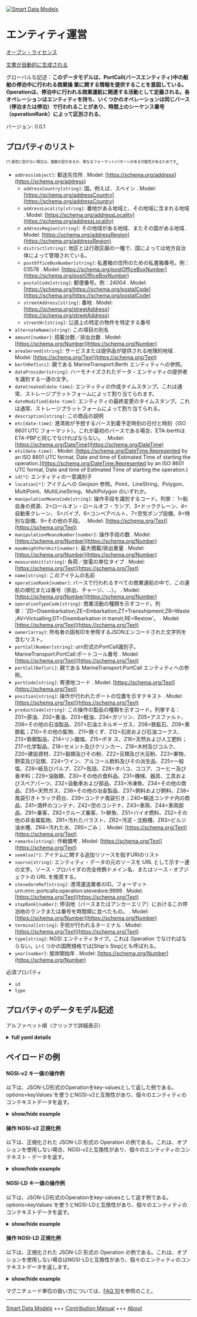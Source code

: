 <!-- 10-Header -->  
[![Smart Data Models](https://smartdatamodels.org/wp-content/uploads/2022/01/SmartDataModels_logo.png "Logo")](https://smartdatamodels.org)  
エンティティ運営  
========<!-- /10-Header -->  
<!-- 15-License -->  
[オープン・ライセンス](https://github.com/smart-data-models//dataModel.MarineTransport/blob/master/Operation/LICENSE.md)  
[文書が自動的に生成される](https://docs.google.com/presentation/d/e/2PACX-1vTs-Ng5dIAwkg91oTTUdt8ua7woBXhPnwavZ0FxgR8BsAI_Ek3C5q97Nd94HS8KhP-r_quD4H0fgyt3/pub?start=false&loop=false&delayms=3000#slide=id.gb715ace035_0_60)  
<!-- /15-License -->  
<!-- 20-Description -->  
グローバルな記述：**このデータモデルは、PortCall(バースエンティティ)中の船舶の停泊中に行われる商業操 業に関する情報を提供することを意図している。Operationは、停泊中に行われる商業運航に関連する活動として定義される。各オペレーションはエンティティを持ち、いくつかのオペレーションは同じバース（停泊または停泊）で行われることがあり、時間上のシーケンス番号（operationRank）によって区別される**。  
バージョン: 0.0.1  
<!-- /20-Description -->  
<!-- 30-PropertiesList -->  

## プロパティのリスト  

<sup><sub>[*] 属性に型がない場合は、複数の型があるか、異なるフォーマット/パターンがある可能性があるためです</sub></sup>。  
- `address[object]`: 郵送先住所  . Model: [https://schema.org/address](https://schema.org/address)	- `addressCountry[string]`: 国。例えば、スペイン  . Model: [https://schema.org/addressCountry](https://schema.org/addressCountry)  
	- `addressLocality[string]`: 番地がある地域と、その地域に含まれる地域  . Model: [https://schema.org/addressLocality](https://schema.org/addressLocality)  
	- `addressRegion[string]`: その地域がある地域、またその国がある地域  . Model: [https://schema.org/addressRegion](https://schema.org/addressRegion)  
	- `district[string]`: 地区とは行政区画の一種で、国によっては地方自治体によって管理されている。    
	- `postOfficeBoxNumber[string]`: 私書箱の住所のための私書箱番号。例：03578  . Model: [https://schema.org/postOfficeBoxNumber](https://schema.org/postOfficeBoxNumber)  
	- `postalCode[string]`: 郵便番号。例：24004  . Model: [https://schema.org/https://schema.org/postalCode](https://schema.org/https://schema.org/postalCode)  
	- `streetAddress[string]`: 番地  . Model: [https://schema.org/streetAddress](https://schema.org/streetAddress)  
	- `streetNr[string]`: 公道上の特定の物件を特定する番号    
- `alternateName[string]`: この項目の別名  - `amount[number]`: 搭載台数／排出台数  . Model: [https://schema.org/Number](https://schema.org/Number)- `areaServed[string]`: サービスまたは提供品が提供される地理的地域  . Model: [https://schema.org/Text](https://schema.org/Text)- `berthRef[uri]`: 親である MarineTransport:Berth エンティティへの参照。  - `dataProvider[string]`: ハーモナイズされたデータ・エンティティの提供者を識別する一連の文字。  - `dateCreated[date-time]`: エンティティの作成タイムスタンプ。これは通常、ストレージプラットフォームによって割り当てられます。  - `dateModified[date-time]`: エンティティの最終変更のタイムスタンプ。これは通常、ストレージプラットフォームによって割り当てられる。  - `description[string]`: この商品の説明  - `etc[date-time]`: 港湾局が予想するバース到着予定時刻の日付と時刻（ISO 8601 UTC フォーマット）。これが最初のバースである場合、ETA-berthはETA-PBPと同じでなければならない。  . Model: [https://schema.org/DateTime](https://schema.org/DateTime)- `ets[date-time]`:   . Model: [https://schema.org/DateTime.Represented by an ISO 8601 UTC format, Date and time of Estimated Time of starting the operation.](https://schema.org/DateTime.Represented by an ISO 8601 UTC format, Date and time of Estimated Time of starting the operation.)- `id[*]`: エンティティの一意識別子  - `location[*]`: アイテムへの Geojson 参照。Point、LineString、Polygon、MultiPoint、MultiLineString、MultiPolygon のいずれか。  - `manipulationMeansCode[string]`: 操作手段を識別するコード。列挙： 1=船自身の資源、2=ロールオン・ロールオフ・ランプ、3=ドッククレーン、4=自動車クレーン、 5=パイプ、6=コンベアベルト、7=空気ポンプ設備、8=特別な設備、9=その他の手段。  . Model: [https://schema.org/Text](https://schema.org/Text)- `manipulationMeansNumber[number]`: 操作手段の数  . Model: [https://schema.org/Number](https://schema.org/Number)- `maxWeightPerUnit[number]`: 最大積載/排出重量  . Model: [https://schema.org/Number](https://schema.org/Number)- `measureUnit[string]`: 負荷／放電の単位タイプ  . Model: [https://schema.org/Text](https://schema.org/Text)- `name[string]`: このアイテムの名前  - `operationRank[number]`: バースで行われるすべての商業運航の中で、この運航の順位または番号（排出、チャージ、...）。  . Model: [https://schema.org/Number](https://schema.org/Number)- `operationTypeCode[string]`: 商業活動の種類を示すコード。列挙：'ZD=Disembarkation;ZE=Embarkation;ZT=Transshipment;ZR=Waste;AV=Victualling;DT=Disembarkation in transit;RE=Restow'。  . Model: [https://schema.org/Text](https://schema.org/Text)- `owner[array]`: 所有者の固有IDを参照するJSONエンコードされた文字列を含むリスト。  - `portCallNumber[string]`: urn形式のPortCall識別子。MarineTransport:PortCall:ポートコール番号  . Model: [https://schema.org/Text](https://schema.org/Text)- `portCallRef[uri]`: 親である MarineTransport:PortCall エンティティへの参照。  - `portCode[string]`: 寄港地コード  . Model: [https://schema.org/Text](https://schema.org/Text)- `position[string]`: 操作が行われたポートの位置を示すテキスト  . Model: [https://schema.org/Text](https://schema.org/Text)- `productCode[string]`: この操作の製品の種類を示すコード。列挙する：Z01=原油、Z02=重油、Z03=軽油、Z04=ガソリン、Z05=アスファルト、Z06=その他の石油製品、Z07=石油エネルギーガス、Z08=鉄鉱石、Z09=黄鉄鉱；Z10=その他の鉱物、Z11=鉄くず、Z12=石炭および石油コークス、Z13=鉄鋼製品、Z14=リン酸塩、Z15=ポタ ス、Z16=天然および人工肥料；Z17=化学製品、Z18=セメント及びクリンカー、Z19=木材及びコルク、Z20=建設資材、Z21=穀類及びその粉、Z22=豆類及び大豆粉、Z23=果物、野菜及び豆類、Z24=ワイン、アルコール飲料及びその派生品、Z25=一般塩、Z26=紙及びパルプ、Z27=缶詰、Z28=タバコ、ココア、コーヒー及び香辛料；Z29=油脂類、Z30=その他の食料品、Z31=機械、器具、工具およびスペアパーツ、Z32=自動車および部品、Z33=冷凍魚、Z34=その他の商品、Z35=天然ガス、Z36=その他の冶金製品、Z37=飼料および飼料、Z38=風袋引きトラック荷台、Z39=コンテナ風袋引き；Z40=輸送コンテナ内の商品、Z41=満杯のコンテナ、Z42=空のコンテナ、Z43=車両、Z44=車両部品、Z91=乗客、Z92=クルーズ乗客、1=鮮魚、Z51=バイオ燃料、Z52=その他の非金属鉱物、ZR1=汚れたバラスト、ZR2=汚泥・沈殿槽、ZR3=ビルジ油水槽、ZR4=汚れた水、ZR5=ごみ；  . Model: [https://schema.org/Text](https://schema.org/Text)- `remarks[string]`: 作戦備考  . Model: [https://schema.org/Text](https://schema.org/Text)- `seeAlso[*]`: アイテムに関する追加リソースを指すURIのリスト  - `source[string]`: エンティティ・データの元のソースを URL として示す一連の文字。ソース・プロバイダの完全修飾ドメイン名、またはソース・オブジェクトの URL を推奨する。  - `stevedoreRef[string]`: 港湾運送業者のID。フォーマット urn:mrn:<oid>:portcalls:operation:stevedore:9999  . Model: [https://schema.org/Text](https://schema.org/Text)- `stopRank[number]`: 停泊地（バースまたはアンカーエリア）におけるこの停泊地のランクまたは番号を時間順に並べたもの。  . Model: [https://schema.org/Number](https://schema.org/Number)- `terminal[string]`: 手術が行われるターミナル  . Model: [https://schema.org/Text](https://schema.org/Text)- `type[string]`: NGSI エンティティタイプ。これは Operation でなければならない。いくつかの国際規格では[Ship's Stop]とも呼ばれる。  - `year[number]`: 接岸開始年  . Model: [https://schema.org/Number](https://schema.org/Number)<!-- /30-PropertiesList -->  
<!-- 35-RequiredProperties -->  
必須プロパティ  
- `id`  - `type`  <!-- /35-RequiredProperties -->  
<!-- 40-NotesYaml -->  
<!-- /40-NotesYaml -->  
<!-- 50-DataModelHeader -->  
## プロパティのデータモデル記述  
アルファベット順（クリックで詳細表示）  
<!-- /50-DataModelHeader -->  
<!-- 60-ModelYaml -->  
<details><summary><strong>full yaml details</strong></summary>    
```yaml  
Operation:    
  description: 'This data model is intended to provide information about commercial operations made in a stop of a ship during a PortCall (Berth entity). An Operation is defined as the activities related to commercial operations that take in place during the berth. Each Operation has an entity and some operations can be made in the same berth (docked or anchorage), and are distinguished by its sequence number on time (operationRank)'    
  properties:    
    address:    
      description: The mailing address    
      properties:    
        addressCountry:    
          description: 'The country. For example, Spain'    
          type: string    
          x-ngsi:    
            model: https://schema.org/addressCountry    
            type: Property    
        addressLocality:    
          description: 'The locality in which the street address is, and which is in the region'    
          type: string    
          x-ngsi:    
            model: https://schema.org/addressLocality    
            type: Property    
        addressRegion:    
          description: 'The region in which the locality is, and which is in the country'    
          type: string    
          x-ngsi:    
            model: https://schema.org/addressRegion    
            type: Property    
        district:    
          description: 'A district is a type of administrative division that, in some countries, is managed by the local government'    
          type: string    
          x-ngsi:    
            type: Property    
        postOfficeBoxNumber:    
          description: 'The post office box number for PO box addresses. For example, 03578'    
          type: string    
          x-ngsi:    
            model: https://schema.org/postOfficeBoxNumber    
            type: Property    
        postalCode:    
          description: 'The postal code. For example, 24004'    
          type: string    
          x-ngsi:    
            model: https://schema.org/https://schema.org/postalCode    
            type: Property    
        streetAddress:    
          description: The street address    
          type: string    
          x-ngsi:    
            model: https://schema.org/streetAddress    
            type: Property    
        streetNr:    
          description: Number identifying a specific property on a public street    
          type: string    
          x-ngsi:    
            type: Property    
      type: object    
      x-ngsi:    
        model: https://schema.org/address    
        type: Property    
    alternateName:    
      description: An alternative name for this item    
      type: string    
      x-ngsi:    
        type: Property    
    amount:    
      description: Number of units loading/discharge    
      type: number    
      x-ngsi:    
        model: https://schema.org/Number    
        type: Property    
    areaServed:    
      description: The geographic area where a service or offered item is provided    
      type: string    
      x-ngsi:    
        model: https://schema.org/Text    
        type: Property    
    berthRef:    
      description: 'Reference to parent MarineTransport:Berth entity'    
      format: uri    
      type: string    
      x-ngsi:    
        type: Relationship    
    dataProvider:    
      description: A sequence of characters identifying the provider of the harmonised data entity    
      type: string    
      x-ngsi:    
        type: Property    
    dateCreated:    
      description: Entity creation timestamp. This will usually be allocated by the storage platform    
      format: date-time    
      type: string    
      x-ngsi:    
        type: Property    
    dateModified:    
      description: Timestamp of the last modification of the entity. This will usually be allocated by the storage platform    
      format: date-time    
      type: string    
      x-ngsi:    
        type: Property    
    description:    
      description: A description of this item    
      type: string    
      x-ngsi:    
        type: Property    
    etc:    
      description: 'Represented by an ISO 8601 UTC format, Date and time of Estimated Time of Arrival to Berth expected by Port Authority  (ISO 8601 UTC format). If this is the first berthing, the ETA-berth should be the same than ETA-PBP'    
      format: date-time    
      type: string    
      x-ngsi:    
        model: https://schema.org/DateTime    
        type: Property    
    ets:    
      description: ""    
      format: date-time    
      type: string    
      x-ngsi:    
        model: 'https://schema.org/DateTime.Represented by an ISO 8601 UTC format, Date and time of Estimated Time of starting the operation.'    
        type: Property    
    id:    
      anyOf:    
        - description: Identifier format of any NGSI entity    
          maxLength: 256    
          minLength: 1    
          pattern: ^[\w\-\.\{\}\$\+\*\[\]`|~^@!,:\\]+$    
          type: string    
          x-ngsi:    
            type: Property    
        - description: Identifier format of any NGSI entity    
          format: uri    
          type: string    
          x-ngsi:    
            type: Property    
      description: Unique identifier of the entity    
      x-ngsi:    
        type: Relationship    
    location:    
      description: 'Geojson reference to the item. It can be Point, LineString, Polygon, MultiPoint, MultiLineString or MultiPolygon'    
      oneOf:    
        - description: Geojson reference to the item. Point    
          properties:    
            bbox:    
              items:    
                type: number    
              minItems: 4    
              type: array    
            coordinates:    
              items:    
                type: number    
              minItems: 2    
              type: array    
            type:    
              enum:    
                - Point    
              type: string    
          required:    
            - type    
            - coordinates    
          title: GeoJSON Point    
          type: object    
          x-ngsi:    
            type: GeoProperty    
        - description: Geojson reference to the item. LineString    
          properties:    
            bbox:    
              items:    
                type: number    
              minItems: 4    
              type: array    
            coordinates:    
              items:    
                items:    
                  type: number    
                minItems: 2    
                type: array    
              minItems: 2    
              type: array    
            type:    
              enum:    
                - LineString    
              type: string    
          required:    
            - type    
            - coordinates    
          title: GeoJSON LineString    
          type: object    
          x-ngsi:    
            type: GeoProperty    
        - description: Geojson reference to the item. Polygon    
          properties:    
            bbox:    
              items:    
                type: number    
              minItems: 4    
              type: array    
            coordinates:    
              items:    
                items:    
                  items:    
                    type: number    
                  minItems: 2    
                  type: array    
                minItems: 4    
                type: array    
              type: array    
            type:    
              enum:    
                - Polygon    
              type: string    
          required:    
            - type    
            - coordinates    
          title: GeoJSON Polygon    
          type: object    
          x-ngsi:    
            type: GeoProperty    
        - description: Geojson reference to the item. MultiPoint    
          properties:    
            bbox:    
              items:    
                type: number    
              minItems: 4    
              type: array    
            coordinates:    
              items:    
                items:    
                  type: number    
                minItems: 2    
                type: array    
              type: array    
            type:    
              enum:    
                - MultiPoint    
              type: string    
          required:    
            - type    
            - coordinates    
          title: GeoJSON MultiPoint    
          type: object    
          x-ngsi:    
            type: GeoProperty    
        - description: Geojson reference to the item. MultiLineString    
          properties:    
            bbox:    
              items:    
                type: number    
              minItems: 4    
              type: array    
            coordinates:    
              items:    
                items:    
                  items:    
                    type: number    
                  minItems: 2    
                  type: array    
                minItems: 2    
                type: array    
              type: array    
            type:    
              enum:    
                - MultiLineString    
              type: string    
          required:    
            - type    
            - coordinates    
          title: GeoJSON MultiLineString    
          type: object    
          x-ngsi:    
            type: GeoProperty    
        - description: Geojson reference to the item. MultiLineString    
          properties:    
            bbox:    
              items:    
                type: number    
              minItems: 4    
              type: array    
            coordinates:    
              items:    
                items:    
                  items:    
                    items:    
                      type: number    
                    minItems: 2    
                    type: array    
                  minItems: 4    
                  type: array    
                type: array    
              type: array    
            type:    
              enum:    
                - MultiPolygon    
              type: string    
          required:    
            - type    
            - coordinates    
          title: GeoJSON MultiPolygon    
          type: object    
          x-ngsi:    
            type: GeoProperty    
      x-ngsi:    
        type: GeoProperty    
    manipulationMeansCode:    
      description: 'Code identifying the manipulation means. Enum: 1=Vessel''s own resources, 2=Roll-on-roll-off ramp, 3=Dock cranes, 4=Automotive cranes, 5=Pipes, 6=Conveyor belts, 7=Pneumatic pumping installations, 8=Special installations, 9=Other means'''    
      enum:    
        - 1    
        - 2    
        - 3    
        - 4    
        - 5    
        - 6    
        - 7    
        - 8    
        - 9    
      type: string    
      x-ngsi:    
        model: https://schema.org/Text    
        type: Property    
    manipulationMeansNumber:    
      description: Number of manipulation means    
      type: number    
      x-ngsi:    
        model: https://schema.org/Number    
        type: Property    
    maxWeightPerUnit:    
      description: Maximum Weight per unit loading/discharge    
      type: number    
      x-ngsi:    
        model: https://schema.org/Number    
        type: Property    
        units: Tm    
    measureUnit:    
      description: Unit type of load loading/discharge    
      type: string    
      x-ngsi:    
        model: https://schema.org/Text    
        type: Property    
    name:    
      description: The name of this item    
      type: string    
      x-ngsi:    
        type: Property    
    operationRank:    
      description: 'Rank or Number of this Operation in all the commercial operations made in berth in the sequence of operations (discharge, charge, ...)'    
      type: number    
      x-ngsi:    
        model: https://schema.org/Number    
        type: Property    
    operationTypeCode:    
      description: 'Code identifying the type of commercial operation. Enum: ''ZD=Disembarkation; ZE=Embarkation; ZT=Transshipment; ZR=Waste; AV=Victualling; DT=Disembarkation in transit; RE=Restow'''    
      enum:    
        - AV    
        - DT    
        - RE    
        - ZD    
        - ZE    
        - ZR    
        - ZT    
      type: string    
      x-ngsi:    
        model: https://schema.org/Text    
        type: Property    
    owner:    
      description: A List containing a JSON encoded sequence of characters referencing the unique Ids of the owner(s)    
      items:    
        anyOf:    
          - description: Identifier format of any NGSI entity    
            maxLength: 256    
            minLength: 1    
            pattern: ^[\w\-\.\{\}\$\+\*\[\]`|~^@!,:\\]+$    
            type: string    
            x-ngsi:    
              type: Property    
          - description: Identifier format of any NGSI entity    
            format: uri    
            type: string    
            x-ngsi:    
              type: Property    
        description: Unique identifier of the entity    
        x-ngsi:    
          type: Relationship    
      type: array    
      x-ngsi:    
        type: Property    
    portCallNumber:    
      description: 'PortCall identifier in urn format. MarineTransport:PortCall:portCallNumber'    
      type: string    
      x-ngsi:    
        model: https://schema.org/Text    
        type: Property    
    portCallRef:    
      description: 'Reference to parent MarineTransport:PortCall entity'    
      format: uri    
      type: string    
      x-ngsi:    
        type: Relationship    
    portCode:    
      description: Code of the port of the call    
      type: string    
      x-ngsi:    
        model: https://schema.org/Text    
        type: Property    
    position:    
      description: Text specifying the position in the port where the operations has place    
      type: string    
      x-ngsi:    
        model: https://schema.org/Text    
        type: Property    
    productCode:    
      description: 'Code identifying the type of product of this operation. Enum: Z01=Crude oil; Z02=Fuel oil; Z03=Gas-oil; Z04=Gasoline; Z05=Asphalt; Z06=Other petroleum products; Z07=Petroleum energy gases; Z08=Iron ore; Z09=Pyrites; Z10=Other minerals; Z11=Iron scrap; Z12=Coals and petroleum coke; Z13=Steel products; Z14=Phosphates; Z15=Potasses; Z16=Natural and artificial fertilizers; Z17=Chemical products; Z18=Cement and clinker; Z19=Wood and cork; Z20=Construction materials; Z21=Cereals and their flour; Z22=Beans and soy flour; Z23=Fruits, vegetables and legumes; Z24=Wines, alcoholic beverages and derivatives; Z25=Common salt; Z26=Paper and pulp; Z27=Canned; Z28=Tobacco, cocoa, coffee and spices; Z29=Oils and fats; Z30=Other food products; Z31=Machinery, appliances, tools and spare parts; Z32=Automobiles and parts; Z33=Frozen fish; Z34=Rest of merchandise; Z35=Natural gas; Z36=Other metallurgical products; Z37=Feed and forage; Z38=Tare truck cargo platform; Z39=Container tare; Z40=Merchandise in transit containers; Z41=Containers full; Z42=Empty containers; Z43=Vehicles; Z44=Vehicle parts; Z91=Passengers; Z92=Cruise passengers; 1=Fresh fish; Z51=Biofuels; Z52=Other non-metallic minerals; ZR1=Dirty ballast; ZR2=Sludge and settling tanks; ZR3=Bilge oily water tanks; ZR4=Dirty waters; ZR5=Garbage;'    
      enum:    
        - Z01    
        - Z02    
        - Z03    
        - Z04    
        - Z05    
        - Z06    
        - Z07    
        - Z08    
        - Z09    
        - Z10    
        - Z11    
        - Z12    
        - Z13    
        - Z14    
        - Z15    
        - Z16    
        - Z17    
        - Z18    
        - Z19    
        - Z20    
        - Z21    
        - Z22    
        - Z23    
        - Z24    
        - Z25    
        - Z26    
        - Z27    
        - Z28    
        - Z29    
        - Z30    
        - Z31    
        - Z32    
        - Z33    
        - Z34    
        - Z35    
        - Z36    
        - Z37    
        - Z38    
        - Z39    
        - Z40    
        - Z41    
        - Z42    
        - Z43    
        - Z44    
        - Z91    
        - Z92    
        - Z51    
        - Z52    
        - ZR1    
        - ZR2    
        - ZR3    
        - ZR4    
        - ZR5    
      type: string    
      x-ngsi:    
        model: https://schema.org/Text    
        type: Property    
    remarks:    
      description: Remarks of the operation    
      type: string    
      x-ngsi:    
        model: https://schema.org/Text    
        type: Property    
    seeAlso:    
      description: list of uri pointing to additional resources about the item    
      oneOf:    
        - items:    
            format: uri    
            type: string    
          minItems: 1    
          type: array    
        - format: uri    
          type: string    
      x-ngsi:    
        type: Property    
    source:    
      description: 'A sequence of characters giving the original source of the entity data as a URL. Recommended to be the fully qualified domain name of the source provider, or the URL to the source object'    
      type: string    
      x-ngsi:    
        type: Property    
    stevedoreRef:    
      description: 'Id of the stevedore. Format urn:mrn:<oid>:portcalls:operation:stevedore:9999'    
      type: string    
      x-ngsi:    
        model: https://schema.org/Text    
        type: Property    
    stopRank:    
      description: Rank or Number of this stop in the stop (berth or anchor area) ordered by time sequence    
      type: number    
      x-ngsi:    
        model: https://schema.org/Number    
        type: Property    
    terminal:    
      description: Terminal where the operation takes place    
      type: string    
      x-ngsi:    
        model: https://schema.org/Text    
        type: Property    
    type:    
      description: 'NGSI Entity type. It has to be Operation. In some international standards is also known as [Ship''s Stop]'    
      enum:    
        - Operation    
      type: string    
      x-ngsi:    
        type: Property    
    year:    
      description: Year of the init of the berthing    
      type: number    
      x-ngsi:    
        model: https://schema.org/Number    
        type: Property    
  required:    
    - id    
    - type    
  type: object    
  x-derived-from: ""    
  x-disclaimer: 'Redistribution and use in source and binary forms, with or without modification, are permitted  provided that the license conditions are met. Copyleft (c) 2024 Contributors to Smart Data Models Program'    
  x-license-url: https://github.com/smart-data-models/dataModel.MarineTransport/blob/master/Operation/LICENSE.md    
  x-model-schema: https://raw.githubusercontent.com/smart-data-models/dataModel.MarineTransport/master/Berth/schema.json    
  x-model-tags: ESHUV    
  x-version: 0.0.1    
```  
</details>    
<!-- /60-ModelYaml -->  
<!-- 70-MiddleNotes -->  
<!-- /70-MiddleNotes -->  
<!-- 80-Examples -->  
## ペイロードの例  
#### NGSI-v2 キー値の操作例  
以下は、JSON-LD形式のOperationをkey-valuesとして返した例である。options=keyValues`を使うとNGSI-v2と互換性があり、個々のエンティティのコンテキストデータを返す。  
<details><summary><strong>show/hide example</strong></summary>    
```json  
{  
  "id": "urn:mrn:eshuv:portcalls:activity:id:40923",  
  "type": "Operation",  
  "portCode": "ESHUV",  
  "year": 2023,  
  "portCallNumber": "ESHUV202300123",  
  "portCallRef": "urn:mrn:eshuv:portcalls:activity:id:941",  
  "berthRef": "urn:mrn:eshuv:portcalls:berth:id:1234",  
  "stopRank": 2,  
  "operationRank": 1,  
  "ets": "2023-01-01T07:30:00",  
  "etc": "2023-01-01T07:30:00",  
  "operationTypeCode": "ZE",  
  "productCode": "Z41",  
  "amount": 120,  
  "measureUnit": "TEU",  
  "maxWeightPerUnit": 23.3,  
  "terminal": "Muelle Sur",  
  "position": "Segunda linea granel",  
  "remarks": "Delayed 1h",  
  "manipulationMeansCode": "3",  
  "manipulationMeansNumber": 2,  
  "stevedoreRef": "1234"  
}  
```  
</details>  
#### 操作 NGSI-v2 正規化例  
以下は、正規化された JSON-LD 形式の Operation の例である。これは、オプションを使用しない場合、NGSI-v2と互換性があり、個々のエンティティのコンテキスト・データを返す。  
<details><summary><strong>show/hide example</strong></summary>    
```json  
{  
  "id": "urn:mrn:eshuv:portcalls:activity:id:40923",  
  "type": "Operation",  
  "portCode": {  
    "type": "Text",  
    "value": "ESHUV"  
  },  
  "year": {  
    "type": "Number",  
    "value": 2023  
  },  
  "portCallNumber": {  
    "type": "Text",  
    "value": "ESHUV202300123"  
  },  
  "portCallRef": {  
    "type": "Text",  
    "value": "urn:mrn:eshuv:portcalls:activity:id:941"  
  },  
  "berthRef": {  
    "type": "Text",  
    "value": "urn:mrn:eshuv:portcalls:berth:id:1234"  
  },  
  "stopRank": {  
    "type": "Number",  
    "value": 2  
  },  
  "operationRank": {  
    "type": "Number",  
    "value": 1  
  },  
  "ets": {  
    "type": "Date-Time",  
    "value": "2023-01-01T07:30:00"  
  },  
  "etc": {  
    "type": "Date-Time",  
    "value": "2023-01-01T07:30:00"  
  },  
  "operationTypeCode": {  
    "type": "Text",  
    "value": "ZE"  
  },  
  "productCode": {  
    "type": "Text",  
    "value": "Z41"  
  },  
  "amount": {  
    "type": "Number",  
    "value": 120  
  },  
  "measureUnit": {  
    "type": "Text",  
    "value": "TEU"  
  },  
  "maxWeightPerUnit": {  
    "type": "Number",  
    "value": 23.3  
  },  
  "terminal": {  
    "type": "Text",  
    "value": "Muelle Sur"  
  },  
  "position": {  
    "type": "Text",  
    "value": "Segunda linea granel"  
  },  
  "remarks": {  
    "type": "Text",  
    "value": "Delayed 1h"  
  },  
  "manipulationMeansCode": {  
    "type": "Text",  
    "value": "3"  
  },  
  "manipulationMeansNumber": {  
    "type": "Number",  
    "value": 2  
  },  
  "stevedoreRef": {  
    "type": "Text",  
    "value": "1234"  
  }  
}  
```  
</details>  
#### NGSI-LD キー値の操作例  
以下は、JSON-LD形式のOperationをkey-valuesとして返す例である。options=keyValues`を使うとNGSI-LDと互換性があり、個々のエンティティのコンテキストデータを返す。  
<details><summary><strong>show/hide example</strong></summary>    
```json  
{  
  "id": "urn:mrn:eshuv:portcalls:activity:id:40923",  
  "type": "Operation",  
  "portCode": "ESHUV",  
  "year": 2023,  
  "portCallNumber": "ESHUV202300123",  
  "portCallRef": "urn:mrn:eshuv:portcalls:activity:id:941",  
  "berthRef": "urn:mrn:eshuv:portcalls:berth:id:1234",  
  "stopRank": 2,  
  "operationRank": 1,  
  "ets": "2023-01-01T07:30:00",  
  "etc": "2023-01-01T07:30:00",  
  "operationTypeCode": "ZE",  
  "productCode": "Z41",  
  "amount": 120,  
  "measureUnit": "TEU",  
  "maxWeightPerUnit": 23.3,  
  "terminal": "Muelle Sur",  
  "position": "Segunda linea granel",  
  "remarks": "Delayed 1h",  
  "manipulationMeansCode": "3",  
  "manipulationMeansNumber": 2,  
  "stevedoreRef": "1234",  
  "@context": [  
    "https://raw.githubusercontent.com/smart-data-models/dataModel.MarineTransport/master/context.jsonld"  
  ]  
}  
```  
</details>  
#### 操作 NGSI-LD 正規化例  
以下は、正規化された JSON-LD 形式の Operation の例である。これは、オプションを使用しない場合はNGSI-LDと互換性があり、個々のエンティティのコンテキストデータを返します。  
<details><summary><strong>show/hide example</strong></summary>    
```json  
{  
  "id": "urn:mrn:eshuv:portcalls:activity:id:40923",  
  "type": "Operation",  
  "portCode": {  
    "type": "Property",  
    "value": "ESHUV"  
  },  
  "year": {  
    "type": "Property",  
    "value": 2023  
  },  
  "portCallNumber": {  
    "type": "Property",  
    "value": "ESHUV202300123"  
  },  
  "portCallRef": {  
    "type": "Relationship",  
    "object": "urn:mrn:eshuv:portcalls:activity:id:941"  
  },  
  "berthRef": {  
    "type": "Relationship",  
    "object": "urn:mrn:eshuv:portcalls:berth:id:1234"  
  },  
  "stopRank": {  
    "type": "Property",  
    "value": 2  
  },  
  "operationRank": {  
    "type": "Property",  
    "value": 1  
  },  
  "ets": {  
    "type": "Property",  
    "value": {  
      "@type": "date-time",  
      "@value": "2023-01-01T07:30:00"  
    }  
  },  
  "etc": {  
    "type": "Property",  
    "value": {  
      "@type": "date-time",  
      "@value": "2023-01-01T07:30:00"  
    }  
  },  
  "operationTypeCode": {  
    "type": "Property",  
    "value": "ZE"  
  },  
  "productCode": {  
    "type": "Property",  
    "value": "Z41"  
  },  
  "amount": {  
    "type": "Property",  
    "value": 120  
  },  
  "measureUnit": {  
    "type": "Property",  
    "value": "TEU"  
  },  
  "maxWeightPerUnit": {  
    "type": "Property",  
    "value": 23.3  
  },  
  "terminal": {  
    "type": "Property",  
    "value": "Muelle Sur"  
  },  
  "position": {  
    "type": "Property",  
    "value": "Segunda linea granel"  
  },  
  "remarks": {  
    "type": "Property",  
    "value": "Delayed 1h"  
  },  
  "manipulationMeansCode": {  
    "type": "Property",  
    "value": "3"  
  },  
  "manipulationMeansNumber": {  
    "type": "Property",  
    "value": 2  
  },  
  "stevedoreRef": {  
    "type": "Property",  
    "value": "1234"  
  },  
  "@context": [  
    "https://raw.githubusercontent.com/smart-data-models/dataModel.MarineTransport/master/context.jsonld"  
  ]  
}  
```  
</details><!-- /80-Examples -->  
<!-- 90-FooterNotes -->  
<!-- /90-FooterNotes -->  
<!-- 95-Units -->  
マグニチュード単位の扱い方については、[FAQ 10](https://smartdatamodels.org/index.php/faqs/)を参照のこと。  
<!-- /95-Units -->  
<!-- 97-LastFooter -->  
---  
[Smart Data Models](https://smartdatamodels.org) +++ [Contribution Manual](https://bit.ly/contribution_manual) +++ [About](https://bit.ly/Introduction_SDM)<!-- /97-LastFooter -->  
